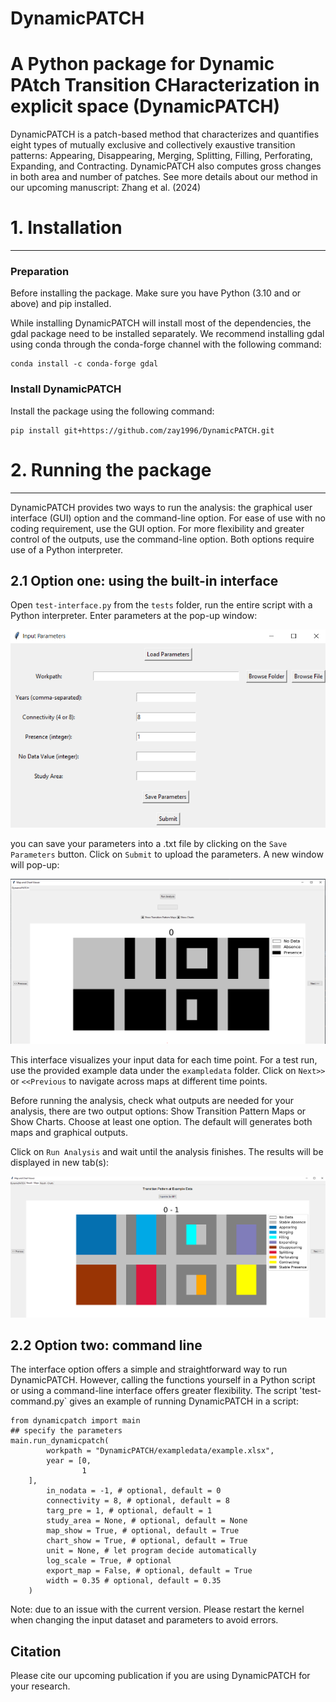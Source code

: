 # DynamicPATCH

A Python package for Dynamic PAtch Transition CHaracterization in explicit space (DynamicPATCH)
================================================================================================
DynamicPATCH is a patch-based method that characterizes and quantifies eight types of mutually exclusive and collectively exaustive transition patterns: Appearing, Disappearing, Merging, Splitting, Filling, Perforating, Expanding, and Contracting. DynamicPATCH also computes gross changes in both area and number of patches. See more details about our method in our upcoming manuscript: Zhang et al. (2024) 

# 1. Installation 
----------------------
### Preparation
Before installing the package. Make sure you have Python (3.10 and or above) and pip installed. 

While installing DynamicPATCH will install most of the dependencies, the gdal package need to be installed separately. We recommend installing gdal using conda through the conda-forge channel with the following command:
```
conda install -c conda-forge gdal
```

### Install DynamicPATCH
Install the package using the following command:
```
pip install git+https://github.com/zay1996/DynamicPATCH.git
```


# 2. Running the package 
-----------------------
DynamicPATCH provides two ways to run the analysis: the graphical user interface (GUI) option and the command-line option. For ease of use with no coding requirement, use the GUI option. For more flexibility and greater control of the outputs, use the command-line option. Both options require use of a Python interpreter. 

## 2.1 Option one: using the built-in interface
Open `test-interface.py` from the `tests` folder, run the entire script with a Python interpreter. Enter parameters at the pop-up window:

![alt text](img/image.png)

you can save your parameters into a .txt file by clicking on the `Save Parameters` button. Click on `Submit` to upload the parameters. A new window will pop-up:

![alt text](img/image-1.png)

This interface visualizes your input data for each time point. For a test run, use the provided example data under the `exampledata` folder. Click on `Next>>` or `<<Previous` to navigate across maps at different time points. 

Before running the analysis, check what outputs are needed for your analysis, there are two output options: Show Transition Pattern Maps or Show Charts. Choose at least one option. The default will generates both maps and graphical outputs. 

Click on `Run Analysis` and wait until the analysis finishes. The results will be displayed in new tab(s):

![alt text](img/image-2.png)

## 2.2 Option two: command line  
The interface option offers a simple and straightforward way to run DynamicPATCH. However, calling the functions yourself in a Python script or using a command-line interface offers greater flexibility. The script 'test-command.py` gives an example of running DynamicPATCH in a script:

```
from dynamicpatch import main
## specify the parameters 
main.run_dynamicpatch(
        workpath = "DynamicPATCH/exampledata/example.xlsx",
        year = [0,
                1
    ],
        in_nodata = -1, # optional, default = 0
        connectivity = 8, # optional, default = 8
        targ_pre = 1, # optional, default = 1
        study_area = None, # optional, default = None
        map_show = True, # optional, default = True
        chart_show = True, # optional, default = True 
        unit = None, # let program decide automatically
        log_scale = True, # optional
        export_map = False, # optional, default = True
        width = 0.35 # optional, default = 0.35
    )
```

Note: due to an issue with the current version. Please restart the kernel when changing the input dataset and parameters to avoid errors. 


## Citation
Please cite our upcoming publication if you are using DynamicPATCH for your research. 
